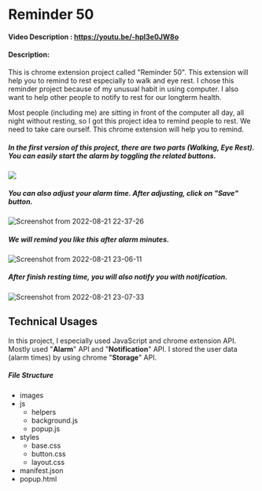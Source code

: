 # Reminder 50

#### Video Description : https://youtu.be/-hpl3e0JW8o


#### Description:

This is chrome extension project called "Reminder 50". This extension will help you to remind to rest especially to walk and eye rest. I chose this reminder project because of my unusual habit in using computer.  I also want to help other people to notify to rest for our longterm health. 

Most people (including me) are sitting in front of the computer all day, all night without resting, so I got this project idea to remind people to rest. We need to take care ourself. This chrome extension will help you to remind.



##### In the first version of this project, there are two parts (Walking, Eye Rest). You can easily start the alarm by toggling the related buttons.



<img src="https://s2.loli.net/2022/08/22/1ZDWKCdUrj8nX9s.png"  />





##### You can also adjust your alarm time.  After adjusting, click on "Save" button.

![Screenshot from 2022-08-21 22-37-26](https://s2.loli.net/2022/08/22/dSgu2Ri8m3Gt7rB.png)







##### We will remind you like this after alarm minutes.

![Screenshot from 2022-08-21 23-06-11](https://s2.loli.net/2022/08/22/zFGSTMBqlNbCpoY.png)







##### After finish resting time, you will also notify you with notification.

![Screenshot from 2022-08-21 23-07-33](https://s2.loli.net/2022/08/22/uZahCMscnpKOVbY.png)







## Technical Usages

In this project, I especially used JavaScript and chrome extension API. Mostly used "**Alarm**" API and "**Notification**" API. I stored the user data (alarm times) by using chrome "**Storage**" API. 

##### File Structure

- images
- js
  - helpers
  - background.js
  - popup.js
- styles
  - base.css
  - button.css
  - layout.css
- manifest.json
- popup.html



